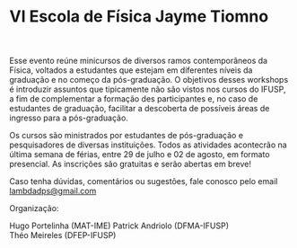 # VI Escola de Física Jayme Tiomno <br><br>

Esse evento reúne minicursos de diversos ramos contemporâneos da Física, voltados a estudantes que estejam em diferentes níveis da graduação e no começo da pós-graduação. O objetivos desses workshops é introduzir assuntos que tipicamente não são vistos nos cursos do IFUSP, a fim de complementar a formação des participantes e, no caso de estudantes de graduação, facilitar a descoberta de possíveis áreas de ingresso para a pós-graduação.

Os cursos são ministrados por estudantes de pós-graduação e pesquisadores de diversas instituições. Todos as atividades acontecrão na última semana de férias, entre 29 de julho e 02 de agosto, em formato presencial. As inscrições são gratuitas e serão abertas em breve!

Caso tenha dúvidas, comentários ou sugestões, fale conosco pelo email [lambdadps@gmail.com](mailto:lambdadps@gmail.com)

Organização:

Hugo Portelinha (MAT-IME)
Patrick Andriolo (DFMA-IFUSP) <br>
Théo Meireles (DFEP-IFUSP)
